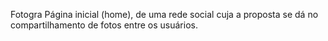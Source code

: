 Fotogra
Página inicial (home), de uma rede social cuja a proposta se dá no compartilhamento de fotos entre os usuários.
